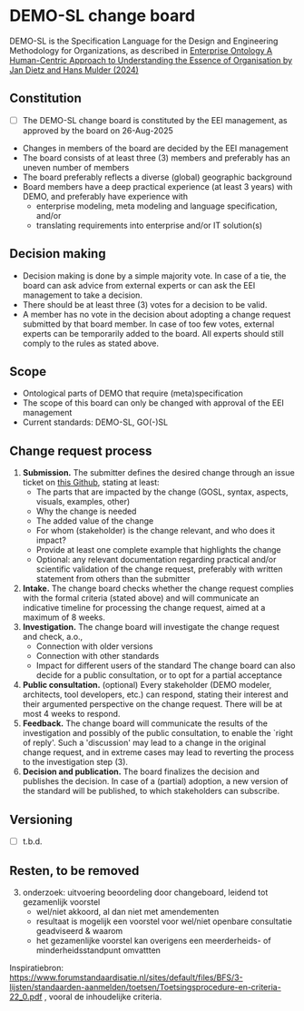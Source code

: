 # DEMO-SL change board

DEMO-SL is the Specification Language for the Design and Engineering Methodology for Organizations, as described in [Enterprise Ontology
A Human-Centric Approach to Understanding the Essence of Organisation by Jan Dietz and Hans Mulder (2024)](https://link.springer.com/book/10.1007/978-3-031-53361-7)

## Constitution
- [ ] The DEMO-SL change board is constituted by the EEI management, as approved by the board on 26-Aug-2025
- Changes in members of the board are decided by the EEI management
- The board consists of at least three (3) members and preferably has an uneven number of members
- The board preferably reflects a diverse (global) geographic background
- Board members have a deep practical experience (at least 3 years) with DEMO, and preferably have experience with
  + enterprise modeling, meta modeling and language specification, and/or
  + translating requirements into enterprise and/or IT solution(s)
 
## Decision making
- Decision making is done by a simple majority vote. In case of a tie, the board can ask advice from external experts or can ask the EEI management to take a decision.
- There should be at least three (3) votes for a decision to be valid.
- A member has no vote in the decision about adopting a change request submitted by that board member. In case of too few votes, external experts can be temporarily added to the board. All experts should still comply to the rules as stated above.

## Scope
- Ontological parts of DEMO that require (meta)specification
- The scope of this board can only be changed with approval of the EEI management
- Current standards: DEMO-SL, GO(-)SL

## Change request process
1. **Submission.**
  The submitter defines the desired change through an issue ticket on [this Github](https://github.com/EE-institute/demo/issues), stating at least:
    - The parts that are impacted by the change (GOSL, syntax, aspects, visuals, examples, other)
    - Why the change is needed
    - The added value of the change
    - For whom (stakeholder) is the change relevant, and who does it impact?
    - Provide at least one complete example that highlights the change
    - Optional: any relevant documentation regarding practical and/or scientific validation of the change request, preferably with written statement from others than the submitter
2. **Intake.**
  The change board checks whether the change request complies with the formal criteria (stated above) and will communicate an indicative timeline for processing the change request, aimed at a maximum of 8 weeks.
3. **Investigation.**
  The change board will investigate the change request and check, a.o.,
    - Connection with older versions
    - Connection with other standards
    - Impact for different users of the standard
The change board can also decide for a public consultation, or to opt for a partial acceptance
5. **Public consultation.** (optional)
  Every stakeholder (DEMO modeler, architects, tool developers, etc.) can respond, stating their interest and their argumented perspective on the change request.
  There will be at most 4 weeks to respond.
6. **Feedback.**
  The change board will communicate the results of the investigation and possibly of the public consultation, to enable the `right of reply'. Such a 'discussion' may lead to a change in the original change request, and in extreme cases may lead to reverting the process to the investigation step (3).
7. **Decision and publication.**
  The board finalizes the decision and publishes the decision. In case of a (partial) adoption, a new version of the standard will be published, to which stakeholders can subscribe.

## Versioning
- [ ] t.b.d.

## Resten, to be removed
3. onderzoek: ⁠uitvoering beoordeling door changeboard,
   leidend tot gezamenlijk voorstel
   - wel/niet akkoord, al dan niet met amendementen
   - resultaat is mogelijk een voorstel voor wel/niet openbare consultatie geadviseerd & waarom
   - het gezamenlijke voorstel kan overigens een meerderheids- of minderheidsstandpunt omvattten

Inspiratiebron: https://www.forumstandaardisatie.nl/sites/default/files/BFS/3-lijsten/standaarden-aanmelden/toetsen/Toetsingsprocedure-en-criteria-22_0.pdf , vooral de inhoudelijke criteria.
